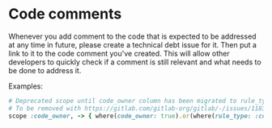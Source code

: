 # Code comments

Whenever you add comment to the code that is expected to be addressed at any time
in future, please create a technical debt issue for it. Then put a link to it
to the code comment you've created. This will allow other developers to quickly
check if a comment is still relevant and what needs to be done to address it.

Examples:

```ruby
# Deprecated scope until code_owner column has been migrated to rule_type.
# To be removed with https://gitlab.com/gitlab-org/gitlab/-/issues/11834.
scope :code_owner, -> { where(code_owner: true).or(where(rule_type: :code_owner)) }
```
